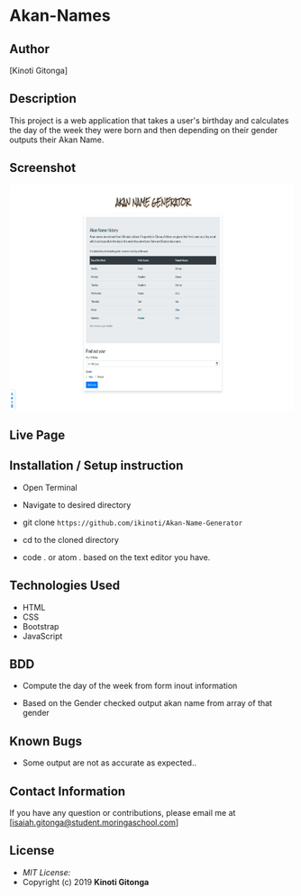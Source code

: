 # Akan-Names

## Author

[Kinoti Gitonga]

## Description

This project is a web application that takes a user's birthday and calculates the day of the week they were born and then depending on their gender outputs their Akan Name. 

## Screenshot
<img src="./images/akan.png" width="800px" height="400px">

## Live Page 
 


## Installation / Setup instruction
* Open Terminal

* Navigate to desired directory

* git clone ```https://github.com/ikinoti/Akan-Name-Generator```

* cd to the cloned directory

* code . or atom . based on the text editor you have.

## Technologies Used

* HTML
* CSS
* Bootstrap
* JavaScript


## BDD

* Compute the day of the week from form inout information

* Based on the Gender checked output akan name from array of that gender

## Known Bugs
* Some output are not as accurate as expected..

## Contact Information 

If you have any question or contributions, please email me at [isaiah.gitonga@student.moringaschool.com]

## License
* *MIT License:*
* Copyright (c) 2019 **Kinoti Gitonga**
